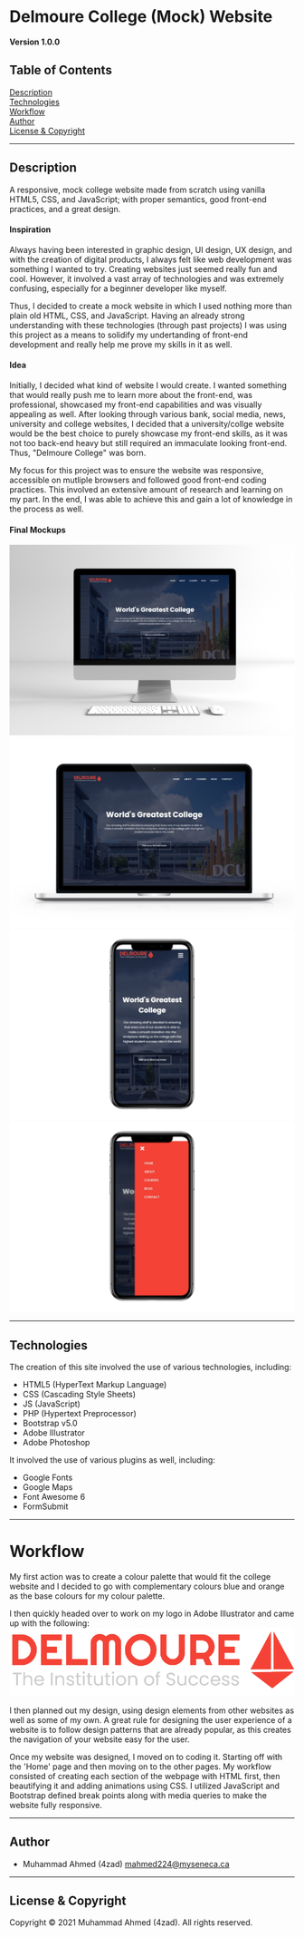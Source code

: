 # Delmoure College (Mock) Website

**Version 1.0.0**

## Table of Contents
[Description](#Description)\
[Technologies](#Technologies)\
[Workflow](#Workflow)\
[Author](#Author)\
[License & Copyright](#License%20&%20Copyright)



---
## Description

A responsive, mock college website made from scratch using vanilla HTML5, CSS, and JavaScript; with proper semantics, good front-end practices, and a great design. 

#### Inspiration

Always having been interested in graphic design, UI design, UX design, and with the creation of digital products, I always felt like web development was something I wanted to try. Creating websites just seemed really fun and cool. However, it involved a vast array of technologies and was extremely confusing, especially for a beginner developer like myself. 

Thus, I decided to create a mock website in which I used nothing more than plain old HTML, CSS, and JavaScript. Having an already strong understanding with these technologies (through past projects) I was using this project as a means to solidify my undertanding of front-end development and really help me prove my skills in it as well.

#### Idea

Initially, I decided what kind of website I would create. I wanted something that would really push me to learn more about the front-end, was professional, showcased my front-end capabilities and was visually appealing as well. After looking through various bank, social media, news, university and college websites, I decided that a university/collge website would be the best choice to purely showcase my front-end skills, as it was not too back-end heavy but still required an immaculate looking front-end. Thus, "Delmoure College" was born.

My focus for this project was to ensure the website was responsive, accessible on mutliple browsers and followed good front-end coding practices. This involved an extensive amount of research and learning on my part. In the end, I was able to achieve this and gain a lot of knowledge in the process as well.

#### Final Mockups

![Getting Started](markdown-files/iMac.png)
![Getting Started](markdown-files/Macbook.png)
![Getting Started](markdown-files/iPhone.png)
![Getting Started](markdown-files/iPhone-2.png)



---
## Technologies

The creation of this site involved the use of various technologies, including:

- HTML5 (HyperText Markup Language)
- CSS (Cascading Style Sheets)
- JS (JavaScript)
- PHP (Hypertext Preprocessor)
- Bootstrap v5.0 
- Adobe Illustrator
- Adobe Photoshop

It involved the use of various plugins as well, including:

- Google Fonts
- Google Maps
- Font Awesome 6
- FormSubmit



---
# Workflow

My first action was to create a colour palette that would fit the college website and I decided to go with complementary colours blue and orange as the base colours for my colour palette. 

I then quickly headed over to work on my logo in Adobe Illustrator and came up with the following:
![Getting Started](markdown-files/logo.png)

I then planned out my design, using design elements from other websites as well as some of my own. A great rule for designing the user experience of a website is to follow design patterns that are already popular, as this creates the navigation of your website easy for the user.

Once my website was designed, I moved on to coding it. Starting off with the 'Home' page and then moving on to the other pages. My workflow consisted of creating each section of the webpage with HTML first, then beautifying it and adding animations using CSS. I utilized JavaScript and Bootstrap defined break points along with media queries to make the website fully responsive.



---
## Author

- Muhammad Ahmed (4zad) <mahmed224@myseneca.ca>



---
## License & Copyright

Copyright © 2021 Muhammad Ahmed (4zad).
All rights reserved.



